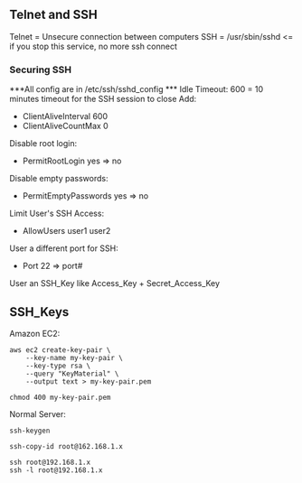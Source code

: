 ## Telnet and SSH
Telnet = Unsecure connection between computers
SSH = /usr/sbin/sshd <= if you stop this service, no more ssh connect

### Securing SSH
***All config are in /etc/ssh/sshd_config *** 
Idle Timeout:
600 = 10 minutes timeout for the SSH session to close
Add:
- ClientAliveInterval 600 
- ClientAliveCountMax 0

Disable root login:
- PermitRootLogin yes => no

Disable empty passwords:
- PermitEmptyPasswords yes => no

Limit User's SSH Access:
- AllowUsers user1 user2

User a different port for SSH:
- Port 22 => port#

User an SSH_Key like Access_Key + Secret_Access_Key

## SSH_Keys
Amazon EC2:
```
aws ec2 create-key-pair \
    --key-name my-key-pair \
    --key-type rsa \
    --query "KeyMaterial" \
    --output text > my-key-pair.pem

chmod 400 my-key-pair.pem
```

Normal Server:
```
ssh-keygen

ssh-copy-id root@162.168.1.x

ssh root@192.168.1.x
ssh -l root@192.168.1.x
```